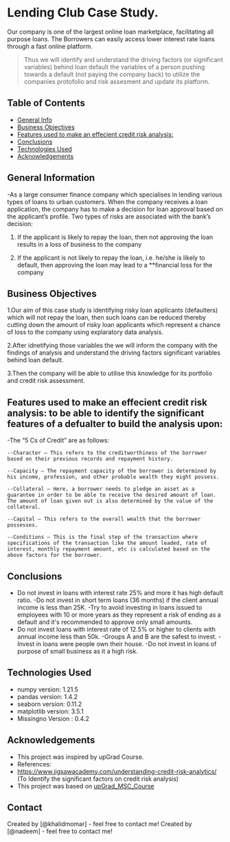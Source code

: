# Lending Club Case Study.
Our company is one of the largest online loan marketplace, facilitating all purpose loans. The Borrowers can easily access lower interest rate loans through a fast online platform. 
> Thus we will identify and understand the driving factors (or significant variables) behind loan default the variables of a person pushing towards a default (not paying the company back) to utilize the companies protofolio and risk assesment and update its platform.

## Table of Contents
* [General Info](#general-information)
* [Business Objectives](#business-objectives)
* [Features used to make an effecient credit risk analysis:](#features-used)
* [Conclusions](#conclusions)
* [Technologies Used](#technologies-used)
* [Acknowledgements](#acknowledgements)


## General Information
      
-As a large consumer finance company which specialises in lending various types of loans to urban customers. When the company receives a loan application, the company has to make a decision for loan approval based on the applicant’s profile. Two types of risks are associated with the bank’s decision:

1. If the applicant is likely to repay the loan, then not approving the loan results in a loss of business to the company

2. If the applicant is not likely to repay the loan, i.e. he/she is likely to default, then approving the loan may lead to a **financial loss for the company

## Business Objectives

1.Our aim of this case study is identifying risky loan applicants (defaulters) which will not repay the loan, then such loans can be reduced thereby cutting down the amount of risky loan applicants which represent a chance of loss to the company using explaratory data analysis.

2.After idnetifying those variables the we will inform the company with the findings of analysis and understand the driving factors significant variables behind loan default. 

3.Then the company will be able to utilise this knowledge for its portfolio and credit risk assessment.

## Features used to make an effecient credit risk analysis: to be able to identify the significant features of a defualter to build the analysis upon:
-The “5 Cs of Credit” are as follows: 

    --Character – This refers to the creditworthiness of the borrower based on their previous records and repayment history.

    --Capacity – The repayment capacity of the borrower is determined by his income, profession, and other probable wealth they might possess. 

    --Collateral – Here, a borrower needs to pledge an asset as a guarantee in order to be able to receive the desired amount of loan. The amount of loan given out is also determined by the value of the collateral.

    --Capital – This refers to the overall wealth that the borrower possesses.
    
    --Conditions – This is the final step of the transaction where specifications of the transaction like the amount leaded, rate of interest, monthly repayment amount, etc is calculated based on the above factors for the borrower. 

## Conclusions
- Do not invest in loans with interest rate 25% and more it has high default ratio.
-Do not invest in short term loans (36 months) if the client annual income is less than 25K. 
-Try to avoid investing in loans issued  to employees with 10 or more years as they represent a risk of ending as a default and it's recommended to approve only small amounts.
- Do not invest loans with interest rate of 12.5% or higher to clients with annual income less than 50k. 
-Groups A and B are the safest to invest.
-Invest in loans were people own their house.
-Do not invest in loans of purpose of small business as it a high risk.


<!-- You don't have to answer all the questions - just the ones relevant to your project. -->


## Technologies Used
- numpy version: 1.21.5
- pandas version: 1.4.2
- seaborn version: 0.11.2
- matplotlib version: 3.5.1
- Missingno Version : 0.4.2



## Acknowledgements
- This project was inspired by upGrad Course.
- References:
- https://www.jigsawacademy.com/understanding-credit-risk-analytics/ (To Identify the significant factors on credit risk analysis)
- This project was based on [upGrad_MSC_Course](https://learn.upgrad.com/course/3074/segment/24517/151163/464327/2407657)


## Contact
Created by [@khalidmomar] - feel free to contact me!
Created by [@nadeem] - feel free to contact me!
